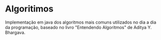 # Algoritimos
 

Implementação em java dos algoritmos mais comuns utilizados no dia a dia da programação, baseado no livro "Entendendo Algoritmos" de Aditya Y. Bhargava.